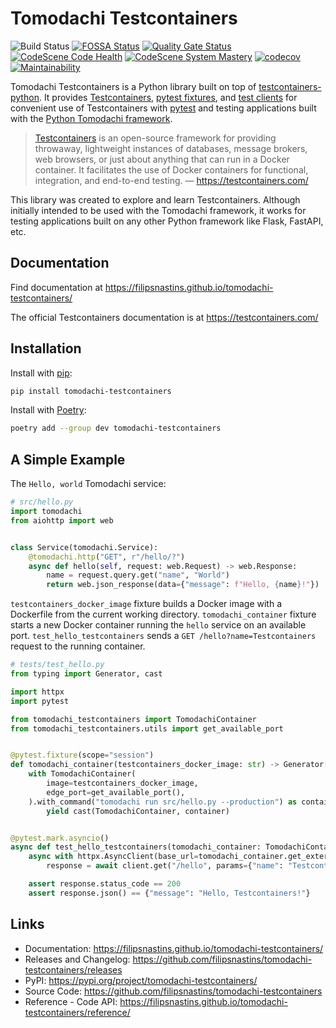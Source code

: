 # Tomodachi Testcontainers

![Build Status](https://github.com/filipsnastins/tomodachi-testcontainers/actions/workflows/main.yml/badge.svg)
[![FOSSA Status](https://app.fossa.com/api/projects/git%2Bgithub.com%2Ffilipsnastins%2Ftomodachi-testcontainers.svg?type=shield&issueType=license)](https://app.fossa.com/projects/git%2Bgithub.com%2Ffilipsnastins%2Ftomodachi-testcontainers?ref=badge_shield&issueType=license)
[![Quality Gate Status](https://sonarcloud.io/api/project_badges/measure?project=filipsnastins_tomodachi-testcontainers&metric=alert_status)](https://sonarcloud.io/summary/new_code?id=filipsnastins_tomodachi-testcontainers)
[![CodeScene Code Health](https://codescene.io/projects/46808/status-badges/code-health)](https://codescene.io/projects/46808)
[![CodeScene System Mastery](https://codescene.io/projects/46808/status-badges/system-mastery)](https://codescene.io/projects/46808)
[![codecov](https://codecov.io/gh/filipsnastins/tomodachi-testcontainers/graph/badge.svg?token=ZPWNYCRTV0)](https://codecov.io/gh/filipsnastins/tomodachi-testcontainers)
[![Maintainability](https://api.codeclimate.com/v1/badges/d3002235e028a3f713c9/maintainability)](https://codeclimate.com/github/filipsnastins/tomodachi-testcontainers/maintainability)

Tomodachi Testcontainers is a Python library built on top of [testcontainers-python](https://github.com/testcontainers/testcontainers-python).
It provides [Testcontainers](https://github.com/filipsnastins/tomodachi-testcontainers/tree/main/src/tomodachi_testcontainers/containers),
[pytest fixtures](https://github.com/filipsnastins/tomodachi-testcontainers/tree/main/src/tomodachi_testcontainers/pytest),
and [test clients](https://github.com/filipsnastins/tomodachi-testcontainers/tree/main/src/tomodachi_testcontainers/clients)
for convenient use of Testcontainers with [pytest](https://docs.pytest.org/)
and testing applications built with the [Python Tomodachi framework](https://github.com/kalaspuff/tomodachi).

> [Testcontainers](https://testcontainers.com/) is an open-source framework for providing throwaway,
> lightweight instances of databases, message brokers, web browsers, or just about anything that can run in a Docker container.
> It facilitates the use of Docker containers for functional, integration, and end-to-end testing.
> — <https://testcontainers.com/>

This library was created to explore and learn Testcontainers. Although initially intended to be used with the Tomodachi framework,
it works for testing applications built on any other Python framework like Flask, FastAPI, etc.

## Documentation

Find documentation at <https://filipsnastins.github.io/tomodachi-testcontainers/>

The official Testcontainers documentation is at <https://testcontainers.com/>

## Installation

Install with [pip](https://pip.pypa.io/en/stable/getting-started/):

```sh
pip install tomodachi-testcontainers
```

Install with [Poetry](https://python-poetry.org/):

```sh
poetry add --group dev tomodachi-testcontainers
```

## A Simple Example

The `Hello, world` Tomodachi service:

```py
# src/hello.py
import tomodachi
from aiohttp import web


class Service(tomodachi.Service):
    @tomodachi.http("GET", r"/hello/?")
    async def hello(self, request: web.Request) -> web.Response:
        name = request.query.get("name", "World")
        return web.json_response(data={"message": f"Hello, {name}!"})
```

`testcontainers_docker_image` fixture builds a Docker image with a Dockerfile from the current working directory.
`tomodachi_container` fixture starts a new Docker container running the `hello` service on an available port.
`test_hello_testcontainers` sends a `GET /hello?name=Testcontainers` request to the running container.

```py
# tests/test_hello.py
from typing import Generator, cast

import httpx
import pytest

from tomodachi_testcontainers import TomodachiContainer
from tomodachi_testcontainers.utils import get_available_port


@pytest.fixture(scope="session")
def tomodachi_container(testcontainers_docker_image: str) -> Generator[TomodachiContainer, None, None]:
    with TomodachiContainer(
        image=testcontainers_docker_image,
        edge_port=get_available_port(),
    ).with_command("tomodachi run src/hello.py --production") as container:
        yield cast(TomodachiContainer, container)


@pytest.mark.asyncio()
async def test_hello_testcontainers(tomodachi_container: TomodachiContainer) -> None:
    async with httpx.AsyncClient(base_url=tomodachi_container.get_external_url()) as client:
        response = await client.get("/hello", params={"name": "Testcontainers"})

    assert response.status_code == 200
    assert response.json() == {"message": "Hello, Testcontainers!"}
```

## Links

- Documentation: <https://filipsnastins.github.io/tomodachi-testcontainers/>
- Releases and Changelog: <https://github.com/filipsnastins/tomodachi-testcontainers/releases>
- PyPI: <https://pypi.org/project/tomodachi-testcontainers/>
- Source Code: <https://github.com/filipsnastins/tomodachi-testcontainers>
- Reference - Code API: <https://filipsnastins.github.io/tomodachi-testcontainers/reference/>
